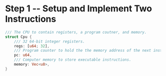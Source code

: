 # Step 1 -- Setup and Implement Two Instructions

```rust
/// The CPU to contain registers, a program coutner, and memory.
struct Cpu {
    /// 32 64-bit integer registers.
    regs: [u64; 32],
    /// Program counter to hold the the memory address of the next instruction that would be executed.
    pc: u64,
    /// Computer memory to store executable instructions.
    memory: Vec<u8>,
}
```

